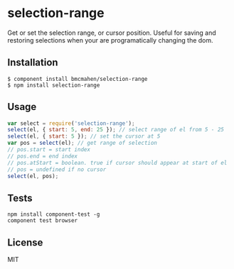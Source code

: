 
# selection-range

  Get or set the selection range, or cursor position. Useful for saving and restoring selections when your are programatically changing the dom.

## Installation

    $ component install bmcmahen/selection-range
    $ npm install selection-range

## Usage

```javascript
var select = require('selection-range');
select(el, { start: 5, end: 25 }); // select range of el from 5 - 25
select(el, { start: 5 }); // set the cursor at 5
var pos = select(el); // get range of selection
// pos.start = start index
// pos.end = end index
// pos.atStart = boolean. true if cursor should appear at start of el
// pos = undefined if no cursor
select(el, pos);
```

## Tests

```
npm install component-test -g
component test browser
```

## License

  MIT
